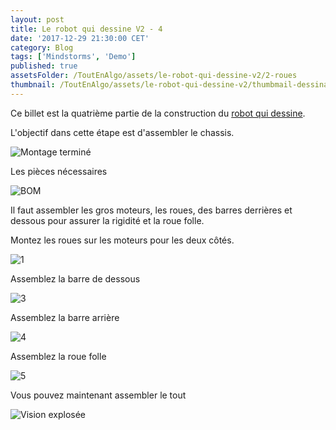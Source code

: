 ```yaml
---
layout: post
title: Le robot qui dessine V2 - 4
date: '2017-12-29 21:30:00 CET'
category: Blog
tags: ['Mindstorms', 'Demo']
published: true
assetsFolder: /ToutEnAlgo/assets/le-robot-qui-dessine-v2/2-roues
thumbnail: /ToutEnAlgo/assets/le-robot-qui-dessine-v2/thumbmail-dessinatorv2-150x150.png
---
```


Ce billet est la quatrième partie de la construction du [robot qui dessine]({{site.prefix}}/blog/2017/12/27/le-robot-qui-dessine-v2-1).

L'objectif dans cette étape est d'assembler le chassis.

![Montage terminé]({{page.assetsFolder}}/2-completed-small.png)

Les pièces nécessaires

![BOM]({{page.assetsFolder}}/BOM-chassis.png)

Il faut assembler les gros moteurs, les roues, des barres derrières et dessous pour assurer la rigidité et la roue folle.

Montez les roues sur les moteurs pour les deux côtés.

![1]({{page.assetsFolder}}/2-1-steps.png)

Assemblez la barre de dessous

![3]({{page.assetsFolder}}/2-3-steps-small.png)

Assemblez la barre arrière

![4]({{page.assetsFolder}}/2-4-steps-small.png)

Assemblez la roue folle

![5]({{page.assetsFolder}}/2-5-steps.png)

Vous pouvez maintenant assembler le tout

![Vision explosée]({{page.assetsFolder}}/2-all-steps.png)


